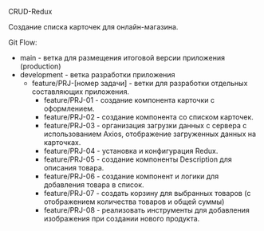 CRUD-Redux

Создание списка карточек для онлайн-магазина.

Git Flow:

- main - ветка для размещения итоговой версии приложения (production)
- development - ветка разработки приложения
  - feature/PRJ-[номер задачи] - ветки для разработки отдельных составляющих приложения.
    - feature/PRJ-01 - создание компонента карточки с оформлением.
    - feature/PRJ-02 - создание компонента со списком карточек.
    - feature/PRJ-03 - организация загрузки данных с сервера с использованием Axios, отображение загруженных данных на карточках.
    - feature/PRJ-04 - установка и конфигурация Redux.
    - feature/PRJ-05 - создание компоненты Description для описания товара.
    - feature/PRJ-06 - создание компонент и логики для добавления товара в список.
    - feature/PRJ-07 - создать корзину для выбранных товаров (с отображением количества товаров и общей суммы)
    - feature/PRJ-08 - реализовать инструменты для добавления изображения при создании нового продукта.
